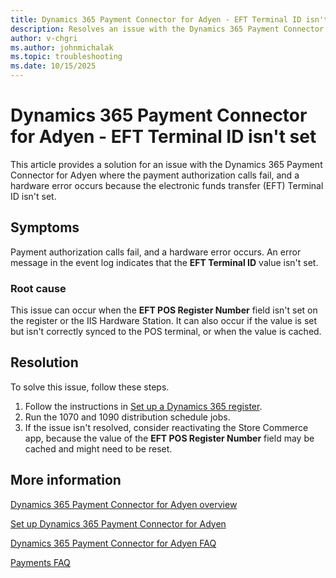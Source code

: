 ```yaml
---
title: Dynamics 365 Payment Connector for Adyen - EFT Terminal ID isn't set
description: Resolves an issue with the Dynamics 365 Payment Connector for Adyen where the payment authorization calls fail, and a hardware error occurs because the electronic funds transfer (EFT) Terminal ID isn't set.
author: v-chgri
ms.author: johnmichalak
ms.topic: troubleshooting
ms.date: 10/15/2025
---
```

# Dynamics 365 Payment Connector for Adyen - EFT Terminal ID isn't set

This article provides a solution for an issue with the Dynamics 365 Payment Connector for Adyen where the payment authorization calls fail, and a hardware error occurs because the electronic funds transfer (EFT) Terminal ID isn't set.

## Symptoms

Payment authorization calls fail, and a hardware error occurs. An error message in the event log indicates that the **EFT Terminal ID** value isn't set.

### Root cause

This issue can occur when the **EFT POS Register Number** field isn't set on the register or the IIS Hardware Station. It can also occur if the value is set but isn't correctly synced to the POS terminal, or when the value is cached.

## Resolution

To solve this issue, follow these steps.

1. Follow the instructions in [Set up a Dynamics 365 register](/dynamics365/commerce/dev-itpro/adyen-connector-setup#set-up-a-dynamics-365-register).
1. Run the 1070 and 1090 distribution schedule jobs.
1. If the issue isn't resolved, consider reactivating the Store Commerce app, because the value of the **EFT POS Register Number** field may be cached and might need to be reset.

## More information

[Dynamics 365 Payment Connector for Adyen overview](/dynamics365/commerce/dev-itpro/adyen-connector)

[Set up Dynamics 365 Payment Connector for Adyen](/dynamics365/commerce/dev-itpro/adyen-connector-setup)

[Dynamics 365 Payment Connector for Adyen FAQ](/dynamics365/commerce/dev-itpro/adyen-connector-faq)

[Payments FAQ](/dynamics365/unified-operations/retail/dev-itpro/payments-retail)


